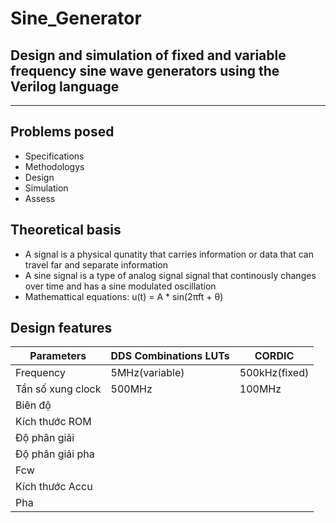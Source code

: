 # Sine_Generator
Design and simulation of fixed and variable frequency sine wave generators using the Verilog language
---
***
## Problems posed
- Specifications
- Methodologys
- Design
- Simulation
- Assess
## Theoretical basis
- A signal is a physical qunatity that carries information or data that can travel far and separate information
- A sine signal is a type of analog signal signal that continously changes over time and has a sine modulated oscillation
- Mathemattical equations: u(t) = A * sin(2πft + θ)
## Design features
|Parameters|DDS Combinations LUTs|CORDIC| 
|-------------------|--------------|-------------|
|Frequency|5MHz(variable)|500kHz(fixed)|
| Tần số xung clock | 500MHz       | 100MHz      | 
| Biên độ           |              |             | 
| Kích thước ROM    |              |             |
| Độ phân giải     |              |             |
| Độ phân giải pha |              |             |
| Fcw              |              |             |
| Kích thước Accu   |              |             |
| Pha              |              |             |


